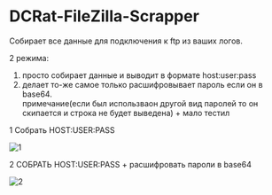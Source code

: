 # DCRat-FileZilla-Scrapper

Собирает все данные для подключения к ftp из ваших логов.

2 режима:

1) просто собирает данные и выводит в формате host:user:pass
2) делает то-же самое только расшифровывает пароль если он в base64.   
примечание(если был использваон другой вид паролей то он скипается и строка не будет выведена) + мало тестил


1 Собрать HOST:USER:PASS

![1](https://user-images.githubusercontent.com/70991773/182306070-6bc62b00-c887-4e45-aeac-388b1d52c814.gif)

2 СОБРАТЬ HOST:USER:PASS + расшифровать пароли в base64

![2](https://user-images.githubusercontent.com/70991773/182306109-0a2efc84-dffe-4941-89a2-a52bd4cc7348.gif)

